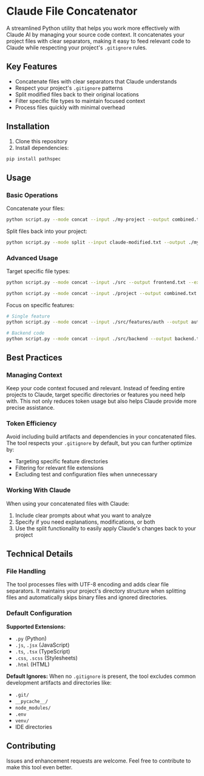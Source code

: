 # Claude File Concatenator

A streamlined Python utility that helps you work more effectively with Claude AI by managing your source code context. It concatenates your project files with clear separators, making it easy to feed relevant code to Claude while respecting your project's `.gitignore` rules.

## Key Features

- Concatenate files with clear separators that Claude understands
- Respect your project's `.gitignore` patterns
- Split modified files back to their original locations
- Filter specific file types to maintain focused context
- Process files quickly with minimal overhead

## Installation

1. Clone this repository
2. Install dependencies:
```bash
pip install pathspec
```

## Usage

### Basic Operations

Concatenate your files:
```bash
python script.py --mode concat --input ./my-project --output combined.txt
```

Split files back into your project:
```bash
python script.py --mode split --input claude-modified.txt --output ./my-project
```

### Advanced Usage

Target specific file types:
```bash
python script.py --mode concat --input ./src --output frontend.txt --extensions .ts .tsx .js .jsx
```
```bash
python script.py --mode concat --input ./project --output combined.txt --extensions .ts .tsx .js .jsx .rs .toml
```

Focus on specific features:
```bash
# Single feature
python script.py --mode concat --input ./src/features/auth --output auth.txt --extensions .ts .tsx

# Backend code
python script.py --mode concat --input ./src/backend --output backend.txt --extensions .rs .go
```

## Best Practices

### Managing Context

Keep your code context focused and relevant. Instead of feeding entire projects to Claude, target specific directories or features you need help with. This not only reduces token usage but also helps Claude provide more precise assistance.

### Token Efficiency

Avoid including build artifacts and dependencies in your concatenated files. The tool respects your `.gitignore` by default, but you can further optimize by:
- Targeting specific feature directories
- Filtering for relevant file extensions
- Excluding test and configuration files when unnecessary

### Working With Claude

When using your concatenated files with Claude:
1. Include clear prompts about what you want to analyze
2. Specify if you need explanations, modifications, or both
3. Use the split functionality to easily apply Claude's changes back to your project

## Technical Details

### File Handling
The tool processes files with UTF-8 encoding and adds clear file separators. It maintains your project's directory structure when splitting files and automatically skips binary files and ignored directories.

### Default Configuration

**Supported Extensions:**
- `.py` (Python)
- `.js`, `.jsx` (JavaScript)
- `.ts`, `.tsx` (TypeScript)
- `.css`, `.scss` (Stylesheets)
- `.html` (HTML)

**Default Ignores:**
When no `.gitignore` is present, the tool excludes common development artifacts and directories like:
- `.git/`
- `__pycache__/`
- `node_modules/`
- `.env`
- `venv/`
- IDE directories

## Contributing

Issues and enhancement requests are welcome. Feel free to contribute to make this tool even better.
